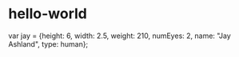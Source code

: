 # hello-world
var jay = {height: 6, width: 2.5, weight: 210, numEyes: 2, name: "Jay Ashland", type: human};
